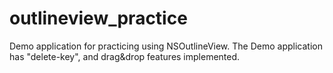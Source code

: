 # outlineview_practice

Demo application for practicing using NSOutlineView.  The Demo application has "delete-key", and drag&amp;drop features implemented.
